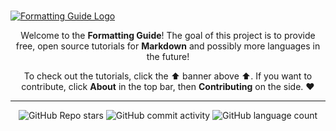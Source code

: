 #

[![Formatting Guide Logo](https://raw.githubusercontent.com/frogweezer/formatting/master/docs/assets/repo-card.png)](markdown/)

<p align="center">
Welcome to the <b>Formatting Guide</b>! The goal of this project is to provide free, open source tutorials for <b>Markdown</b> and possibly more languages in the future!
</p>

<p align="center">
To check out the tutorials, click the ⬆️ banner above ⬆️. If you want to contribute, click <b>About</b> in the top bar, then <b>Contributing</b> on the side. ❤️
</p>


<!-- Footer -->

---

<p align="center">
  <img alt="GitHub Repo stars" src="https://img.shields.io/github/stars/frogweezer/formatting?style=for-the-badge">
  <img alt="GitHub commit activity" src="https://img.shields.io/github/commit-activity/m/frogweezer/formatting?style=for-the-badge">
  <img alt="GitHub language count" src="https://img.shields.io/github/languages/count/frogweezer/formatting?style=for-the-badge">
</p>
